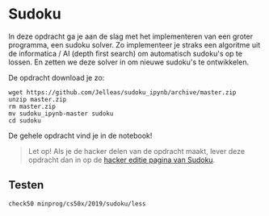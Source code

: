 # Sudoku

In deze opdracht ga je aan de slag met het implementeren van een groter programma, een sudoku solver. Zo implementeer je straks een algoritme uit de informatica / AI (depth first search) om automatisch sudoku's op te lossen. En zetten we deze solver in om nieuwe sudoku's te ontwikkelen.

De opdracht download je zo:

    wget https://github.com/Jelleas/sudoku_ipynb/archive/master.zip
    unzip master.zip
    rm master.zip
    mv sudoku_ipynb-master sudoku
    cd sudoku

De gehele opdracht vind je in de notebook!

> Let op! Als je de hacker delen van de opdracht maakt, lever deze opdracht dan in op de [hacker editie pagina van Sudoku](/problems/sudoku-more).

## Testen

    check50 minprog/cs50x/2019/sudoku/less
